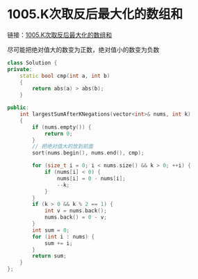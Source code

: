 # 1005.K次取反后最大化的数组和

链接：[1005.K次取反后最大化的数组和](https://leetcode.cn/problems/maximize-sum-of-array-after-k-negations/)

尽可能把绝对值大的数变为正数，绝对值小的数变为负数

```c++
class Solution {
private:
    static bool cmp(int a, int b)
    {
        return abs(a) > abs(b);
    }

public:
    int largestSumAfterKNegations(vector<int>& nums, int k)
    {
        if (nums.empty()) {
            return 0;
        }
        // 把绝对值大的放到前面
        sort(nums.begin(), nums.end(), cmp);

        for (size_t i = 0; i < nums.size() && k > 0; ++i) {
            if (nums[i] < 0) {
                nums[i] = 0 - nums[i];
                --k;
            }
        }
        if (k > 0 && k % 2 == 1) {
            int v = nums.back();
            nums.back() = 0 - v;
        }
        int sum = 0;
        for (int i : nums) {
            sum += i;
        }
        return sum;
    }
};

```


